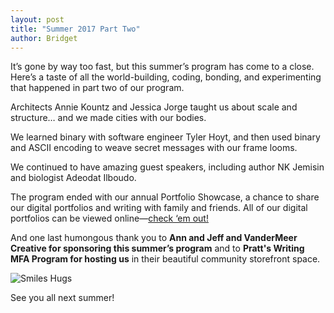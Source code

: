 ```yaml
---
layout: post
title: "Summer 2017 Part Two"
author: Bridget 
---
```

It’s gone by way too fast, but this summer’s program has come to a close. Here’s a taste of all the world-building, 
coding, bonding, and experimenting that happened in part two of our program.

Architects Annie Kountz and Jessica Jorge taught us about scale and structure…
and we made cities with our bodies.

We learned binary with software engineer Tyler Hoyt, and then used binary and ASCII encoding to weave secret messages 
with our frame looms.

We continued to have amazing guest speakers, including author NK Jemisin and biologist Adeodat Ilboudo. 

The program ended with our annual Portfolio Showcase, a chance to share our 
digital portfolios and writing with family and friends. 
All of our digital portfolios can be viewed online—[check ‘em out!](http://portfolios.octaviaproject.org/) 

And one last humongous thank you to **Ann and Jeff and VanderMeer Creative for sponsoring 
this summer’s program** and to **Pratt's Writing MFA Program for hosting us** in their beautiful community storefront space.

![Smiles Hugs](http://octaviaproject.github.io/assets/img/photos/Smiles_hugs.jpg)

See you all next summer!
